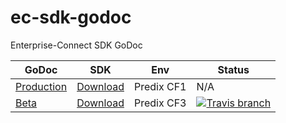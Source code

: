 # ec-sdk-godoc
 Enterprise-Connect SDK GoDoc
 
 GoDoc | SDK | Env | Status
--- | --- | --- | ---
[Production](https://ec-sdk-doc-kamakura.run.aws-usw02-pr.ice.predix.io) | [Download](https://github.com/Enterprise-connect/ec-sdk) | Predix CF1 | N/A
[Beta](https://ec-sdk-doc-fukuoka.run.aws-usw02-dev.ice.predix.io) | [Download](https://github.build.ge.com/Enterprise-Connect/ec-sdk/tree/beta) | Predix CF3 | [![Travis branch](https://img.shields.io/travis/rust-lang/rust/master.svg)](https://travis-ci.org/)
